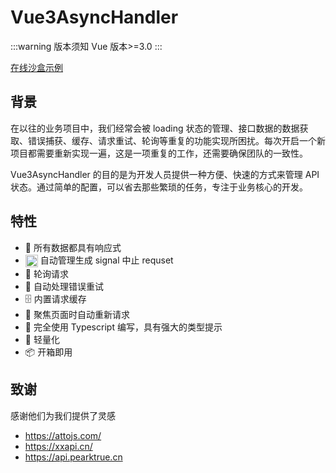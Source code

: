 # Vue3AsyncHandler

:::warning 版本须知
Vue 版本>=3.0
:::

[在线沙盒示例](https://codesandbox.io/p/sandbox/admiring-ride-4sz9l7)

## 背景

在以往的业务项目中，我们经常会被 loading 状态的管理、接口数据的数据获取、错误捕获、缓存、请求重试、轮询等重复的功能实现所困扰。每次开启一个新项目都需要重新实现一遍，这是一项重复的工作，还需要确保团队的一致性。

Vue3AsyncHandler 的目的是为开发人员提供一种方便、快速的方式来管理 API 状态。通过简单的配置，可以省去那些繁琐的任务，专注于业务核心的开发。

## 特性

- 🚀 所有数据都具有响应式
- <img src="/cancel.svg" alt="取消请求" width="20" height="20" style="display: inline; vertical-align: middle;" /> 自动管理生成 signal 中止 requset
- 🔄 轮询请求
- 🤖 自动处理错误重试
- 🗄 内置请求缓存
- 🎯 聚焦页面时自动重新请求
- 📠 完全使用 Typescript 编写，具有强大的类型提示
- 🍃 轻量化
- 📦 开箱即用

## 致谢

感谢他们为我们提供了灵感

- https://attojs.com/
- https://xxapi.cn/
- https://api.pearktrue.cn

